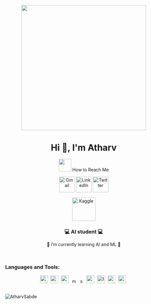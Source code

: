 <div align="center">
<img src="https://cdn.dribbble.com/users/1019864/screenshots/3079099/codeloop.gif" width="400px" />
<br>
	
<h1 align="center">Hi 👋, I'm Atharv</h1>
 <!-- how to reach me -->
<p>
<img src="https://media.giphy.com/media/feQRYLoruyjguhLjK1/giphy.gif" width="40px">
 How to Reach Me 
</p>

<!-- --> 
<p align="center">
  <a href="mailto:atharv.sabde19@gmail.com"><img img src="https://img.icons8.com/?size=48&id=qyRpAggnV0zH&format=png" alt="Gmail" title="gmail" width="50px"/></a>
	<a href="https://www.linkedin.com/in/atharv-sabde-4aa272222/"><img src="https://img.icons8.com/?size=48&id=13930&format=png" alt="LinkedIn" width="50px" title="linkedin"/></a>
	<a href="https://twitter.com/atharv_sabde"><img src="https://img.icons8.com/?size=48&id=13963&format=png" alt="Twitter" title="Twitter" width="50px"/></a>


<a href="https://www.kaggle.com/atharvsabde"><img src="https://res.cloudinary.com/importdata/image/upload/v1595012924/kaggle_ksaktb.png" alt="Kaggle" title="Kaggle" width="75px"/></a>   

</p> 
<h3 align="center">💻 AI student 💻 </h3>

 🌱 I’m currently learning AI and ML 🌱

<br>

<h3 align="left">Languages and Tools:</h3>
<div align="center">
  <img src="https://cdn.jsdelivr.net/gh/devicons/devicon/icons/python/python-original.svg" height="25" alt="python logo"  />
  <img width="1" />
  <img src="https://cdn.jsdelivr.net/gh/devicons/devicon/icons/pandas/pandas-original.svg" height="25" alt="pandas logo"  />
  <img width="1" />
  <img src="https://img.icons8.com/?size=48&id=aR9CXyMagKIS&format=png" height="25" alt="numpy logo"  />
  <img width="1" />
  <img src="https://th.bing.com/th/id/OIP.qiHO7gbnHz5I32bc1tK3WQHaBe?w=349&h=69&c=7&r=0&o=5&dpr=1.3&pid=1.7" height="15" alt="matplotlib logo"  />
  <img width="1" />
  <img src="https://th.bing.com/th/id/OIP.tRGkKBay2VZW4fLggaU4NwHaCI?w=316&h=100&c=7&r=0&o=5&dpr=1.3&pid=1.7" height="15" alt="sklearn logo"  />
  <img width="1" />
  <img src="https://img.icons8.com/?size=48&id=UFXRpPFebwa2&format=png" height="25" alt="mysql logo"  />
  <img width="1" /> 
  <img src="https://cdn.jsdelivr.net/gh/devicons/devicon/icons/tensorflow/tensorflow-original.svg" height="25" alt="tensorflow logo"  />
  <img width="1" />  
  <img src="https://www.vectorlogo.zone/logos/pytorch/pytorch-ar21.svg" height="25" alt="pytorch logo"  />
  <img width="1" />
  <img src="https://cdn.jsdelivr.net/gh/devicons/devicon/icons/opencv/opencv-original.svg" height="25" alt="opencv logo"  />
  <img width="1" />
  
</div>


<br>

<p><img align="left" src="https://github-readme-stats.vercel.app/api/top-langs?username=AtharvSabde&show_icons=true&locale=en&layout=compact" alt="AtharvSabde" /></p>





<!---
AtharvSabde/AtharvSabde is a ✨ special ✨ repository because its `README.md` (this file) appears on your GitHub profile.
You can click the Preview link to take a look at your changes.
--->






